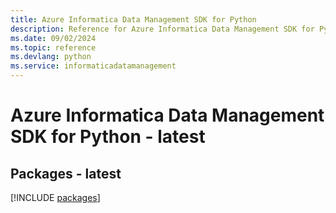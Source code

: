 ```yaml
---
title: Azure Informatica Data Management SDK for Python
description: Reference for Azure Informatica Data Management SDK for Python
ms.date: 09/02/2024
ms.topic: reference
ms.devlang: python
ms.service: informaticadatamanagement
---
```

# Azure Informatica Data Management SDK for Python - latest
## Packages - latest
[!INCLUDE [packages](informatica-data-management-index.md)]